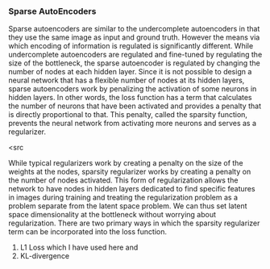 ### Sparse AutoEncoders

Sparse autoencoders are similar to the undercomplete autoencoders in that they use the same image as input and ground truth. 
However the means via which encoding of information is regulated is significantly different. While undercomplete autoencoders are regulated and fine-tuned by regulating the size of the bottleneck, the sparse autoencoder is regulated by changing the number of nodes at each hidden layer.
Since it is not possible to design a neural network that has a flexible number of nodes at its hidden layers, sparse autoencoders work by penalizing the activation of some neurons in hidden layers.
In other words, the loss function has a term that calculates the number of neurons that have been activated and provides a penalty that is directly proportional to that.
This penalty, called the sparsity function, prevents the neural network from activating more neurons and serves as a regularizer.

<src

While typical regularizers work by creating a penalty on the size of the weights at the nodes, sparsity regularizer works by creating a penalty on the number of nodes activated.
This form of regularization allows the network to have nodes in hidden layers dedicated to find specific features in images during training and treating the regularization problem as a problem separate from the latent space problem.
We can thus set latent space dimensionality at the bottleneck without worrying about regularization.
There are two primary ways in which the sparsity regularizer term can be incorporated into the loss function.
1) L1 Loss which I have used here and
2) KL-divergence

